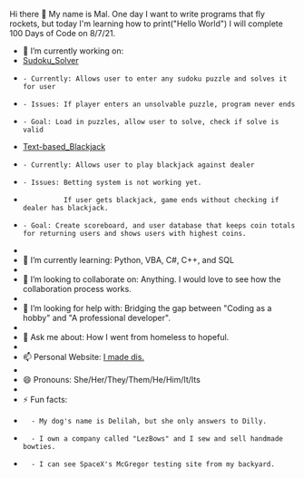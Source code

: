 Hi there 👋
My name is Mal. One day I want to write programs that fly rockets, but today I'm learning how to print("Hello World")
I will complete 100 Days of Code on 8/7/21.

- 🔭 I’m currently working on: 
- [Sudoku_Solver](https://github.com/malloryeastburn/Sudoku-Solver-PY.git)
-     - Currently: Allows user to enter any sudoku puzzle and solves it for user
-     - Issues: If player enters an unsolvable puzzle, program never ends
-     - Goal: Load in puzzles, allow user to solve, check if solve is valid
- [Text-based_Blackjack](https://github.com/malloryeastburn/Black-Jack-PY.git)
-     - Currently: Allows user to play blackjack against dealer
-     - Issues: Betting system is not working yet. 
-               If user gets blackjack, game ends without checking if dealer has blackjack.
-     - Goal: Create scoreboard, and user database that keeps coin totals for returning users and shows users with highest coins.
-     
- 🌱 I’m currently learning: Python, VBA, C#, C++, and SQL
- 
- 👯 I’m looking to collaborate on: Anything. I would love to see how the collaboration process works.
- 
- 🤔 I’m looking for help with: Bridging the gap between "Coding as a hobby" and "A professional developer".
- 
- 💬 Ask me about: How I went from homeless to hopeful.
- 
- 📫 Personal Website: [I made dis.](https://malloryeastburn.com)
- 
- 😄 Pronouns: She/Her/They/Them/He/Him/It/Its
- 
- ⚡ Fun facts:
-       - My dog's name is Delilah, but she only answers to Dilly.
-       - I own a company called "LezBows" and I sew and sell handmade bowties.
-       - I can see SpaceX's McGregor testing site from my backyard.
